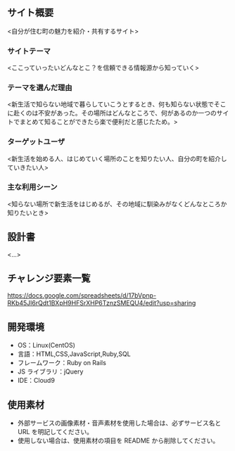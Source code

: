 # <my town>

## サイト概要

<自分が住む町の魅力を紹介・共有するサイト>

### サイトテーマ

<ここっていったいどんなとこ？を信頼できる情報源から知っていく>

### テーマを選んだ理由

<新生活で知らない地域で暮らしていこうとするとき、何も知らない状態でそこに赴くのは不安があった。その場所はどんなところで、何があるのか一つのサイトでまとめて知ることができたら楽で便利だと感じたため。>

### ターゲットユーザ

<新生活を始める人、はじめていく場所のことを知りたい人、自分の町を紹介していきたい人>

### 主な利用シーン

<知らない場所で新生活をはじめるが、その地域に馴染みがなくどんなところか知りたいとき>

## 設計書

<...>

## チャレンジ要素一覧

<https://docs.google.com/spreadsheets/d/17bVpnp-RKb45Jl6rQdt1BXpH9HFSrXHP6TznzSMEQU4/edit?usp=sharing>

## 開発環境

- OS：Linux(CentOS)
- 言語：HTML,CSS,JavaScript,Ruby,SQL
- フレームワーク：Ruby on Rails
- JS ライブラリ：jQuery
- IDE：Cloud9

## 使用素材

- 外部サービスの画像素材・音声素材を使用した場合は、必ずサービス名と URL を明記してください。
- 使用しない場合は、使用素材の項目を README から削除してください。
